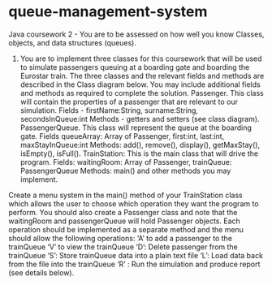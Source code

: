 # queue-management-system
Java coursework 2 - You are to be assessed on how well you know Classes, objects, and data structures (queues). 

1. You are to implement three classes for this coursework that will be used to simulate
passengers queuing at a boarding gate and boarding the Eurostar train. The three classes
and the relevant fields and methods are described in the Class diagram below. You may
include additional fields and methods as required to complete the solution.
Passenger. This class will contain the properties of a passenger that are relevant to our simulation.
Fields - firstName:String, surname:String, secondsInQueue:int
Methods - getters and setters (see class diagram).
 PassengerQueue. This class will represent the queue at the boarding gate.
Fields queueArray: Array of Passenger, first:int, last:int, maxStayInQueue:int
Methods: add(), remove(), display(), getMaxStay(), isEmpty(), isFull().
TrainStation: This is the main class that will drive the program.
Fields: waitingRoom: Array of Passenger, trainQueue: PassengerQueue
Methods: main() and other methods you may implement. 

Create a menu system in the main() method of your
TrainStation class which allows the user to choose which operation they want the program to
perform. You should also create a Passenger class and note that the waitingRoom and
passengerQueue will hold Passenger objects. Each operation should be implemented as a
separate method and the menu should allow the following operations:
‘A’ to add a passenger to the trainQueue
‘V’ to view the trainQueue
‘D’: Delete passenger from the trainQueue
‘S’: Store trainQueue data into a plain text file
‘L’: Load data back from the file into the trainQueue
 ‘R’ : Run the simulation and produce report (see details below).
